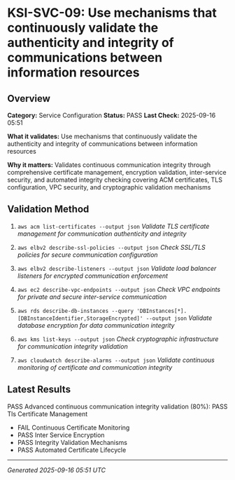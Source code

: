 # KSI-SVC-09: Use mechanisms that continuously validate the authenticity and integrity of communications between information resources

## Overview

**Category:** Service Configuration
**Status:** PASS
**Last Check:** 2025-09-16 05:51

**What it validates:** Use mechanisms that continuously validate the authenticity and integrity of communications between information resources

**Why it matters:** Validates continuous communication integrity through comprehensive certificate management, encryption validation, inter-service security, and automated integrity checking covering ACM certificates, TLS configuration, VPC security, and cryptographic validation mechanisms

## Validation Method

1. `aws acm list-certificates --output json`
   *Validate TLS certificate management for communication authenticity and integrity*

2. `aws elbv2 describe-ssl-policies --output json`
   *Check SSL/TLS policies for secure communication configuration*

3. `aws elbv2 describe-listeners --output json`
   *Validate load balancer listeners for encrypted communication enforcement*

4. `aws ec2 describe-vpc-endpoints --output json`
   *Check VPC endpoints for private and secure inter-service communication*

5. `aws rds describe-db-instances --query 'DBInstances[*].[DBInstanceIdentifier,StorageEncrypted]' --output json`
   *Validate database encryption for data communication integrity*

6. `aws kms list-keys --output json`
   *Check cryptographic infrastructure for communication integrity validation*

7. `aws cloudwatch describe-alarms --output json`
   *Validate continuous monitoring of certificate and communication integrity*

## Latest Results

PASS Advanced continuous communication integrity validation (80%): PASS Tls Certificate Management
- FAIL Continuous Certificate Monitoring
- PASS Inter Service Encryption
- PASS Integrity Validation Mechanisms
- PASS Automated Certificate Lifecycle

---
*Generated 2025-09-16 05:51 UTC*